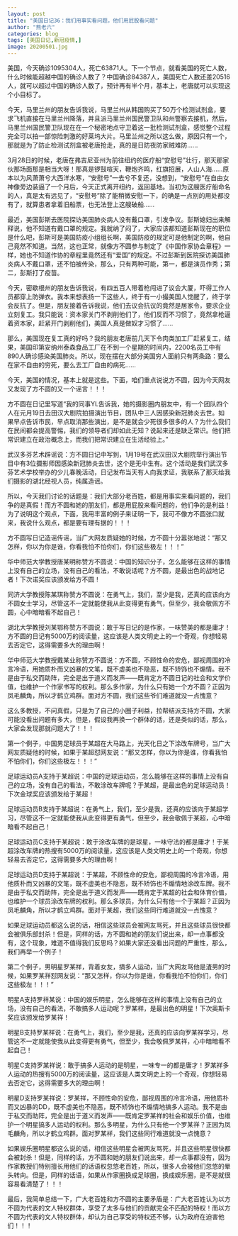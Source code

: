 ```yaml
---
layout: post
title: "美国日记36：我们用事实看问题，他们用屁股看问题"
author: "熊老六"
categories: blog
tags: [美国日记,新冠疫情,]
image: 20200501.jpg
---
```

​​​​​​​​​​​​美国，今天确诊1095304人，死亡63871人。下一个节点，就看美国的死亡人数，什么时候能超越中国的确诊人数了？中国确诊84387人，美国死亡人数还差20516人，就可以超过中国的确诊人数了，预计再有半个月，基本上，老唐就可以实现这个小目标了。

今天，马里兰州的朋友告诉我说，马里兰州从韩国购买了50万个检测试剂盒，要求飞机直接在马里兰州降落，并且派马里兰州国民警卫队和州警察去接机，然后，马里兰州国民警卫队现在在一个秘密地点守卫着这一批检测试剂盒，感觉整个过程完全可以拍一部惊险刺激的好莱坞大片。马里兰州之所以这么做，原因只有一个，那就是为了防止检测试剂盒被老唐抢走，真的是日防夜防家贼难防……

3月28日的时候，老唐在弗吉尼亚州为前往纽约的医疗船“安慰号”壮行，那天那家伙那场面那是相当大呀！那真是锣鼓喧天，鞭炮齐鸣，红旗招展，人山人海……原本以为风萧萧兮大西洋水寒，“安慰号”一去兮不复还，没想到，“安慰号”在自由女神像旁边装逼了一个月后，今天正式离开纽约，返回基地。当初为这艘医疗船命名的人，真是太有远见了，“安慰号”除了能稍微安慰一下，的确是一点别的用处都没有了，就算患者拿着旧船票，也无法登上这艘破船……

最近，美国彭斯去医院探访美国肺炎病人没有戴口罩，引发争议。彭斯媳妇出来解释说，他不知道有戴口罩的规定。我就纳了闷了，大家应该都知道彭斯现在的职位是什么吧，彭斯可是美国防疫小组组长啊，美国防疫的规定可是他制定的啊，他自己竟然不知道。当然，这也正常，就像方不圆参与制定了《中国作家协会章程》一样，她也不知道作协的章程里竟然还有“爱国”的规定。不过彭斯到医院探访美国肺炎病人不戴口罩，还不怕被传染，那么，只有两种可能，第一，都是演员作秀；第二，彭斯打了疫苗。

今天，密歇根州的朋友告诉我说，有四五百人带着枪闯进了议会大厦，吓得工作人员都穿上防弹衣。我本来想表扬一下这些人，终于有一小撮美国人觉醒了，终于学会反抗了。但是，朋友接着告诉我说，他们去议会抗议的竟然是居家令，要求企业立刻复工。我只能说：资本家关门不剥削他们了，他们反而不习惯了，竟然拿枪逼着资本家，赶紧开门剥削他们，美国人真是做奴才习惯了……

那么，美国现在复工真的好吗？我的朋友老唐前几天下令肉类加工厂赶紧复工，结果，美国印第安纳州泰森食品工厂在不到一个星期的时间内，2200名员工中有890人确诊感染美国肺炎。所以，现在摆在大部分美国穷人面前只有两条路：要么在家不自由的穷死，要么去工厂自由的病死……

今天，美国的情况，基本上就是这些。下面，咱们重点说说方不圆，因为今天网友又发现了方不圆的又一个谣言！！！

方不圆在日记里写道“我的同事YL告诉我，她的摄影圈内朋友中，有一个团队四个人在元月19日去田汉大剧院拍摄演出节目，团队中三人因感染新冠肺炎去世。如果早点告诉市民，早点取消那些演出，是不是就会少死很多很多的人？为什么我们在民间都会提高警惕，我们的领导者们却如此无知？说起来还是缺乏常识。他们把常识建立在政治概念上，而我们把常识建立在生活经验上。”

武汉多芬艺术辟谣说：方不圆日记中写到，1月19号在武汉田汉大剧院举行演出节目中有3位摄影师因感染新冠肺炎去世，这个是无中生有。这个活动是我们武汉多芬艺术学校举办的少儿春晚活动，日记发布当天有人向我求证，我联系了那天给我们摄影的湖北经视人员，纯属造谣。

所以，今天我们讨论的话题是：我们大部分老百姓，都是用事实来看问题的，我们争的是真假！而方不圆和她的朋友们，都是用屁股来看问题的，他们争的是利益！为了说明这个观点，下面，我用丰富的例子来证明一下，我可不像方不圆张口就来，我说什么观点，都是要有理有据的！！！

方不圆写日记造谣传谣，当广大网友质疑她的时候，方不圆十分嚣张地说：“那又怎样，你以为你是谁，你看我怕不怕你们，你们这些极左！！！”

华中师范大学教授唐某明称赞方不圆说：中国的知识分子，怎么能够在这样的事情上没有自己的立场，没有自己的看法，不敢说话呢？方不圆，是最出色的战地记者！下次诺奖应该颁发给方不圆！

同济大学教授陈某琪称赞方不圆说：在勇气上，我们，至少是我，还真的应该向方不圆女士学习，尽管这不一定就能使我从此变得更有勇气，但至少，我会敬佩方不圆，心中暗暗看不起自己！

湖北大学教授刘某鄂称赞方不圆说：敢于写日记的是作家，一味赞美的都是庸才！方不圆的日记有5000万的阅读量，这应该是人类文明史上的一个奇观，你想轻易去否定它，这得需要多大的理由啊！

华中师范大学教授戴某业称赞方不圆说：方不圆，不顾性命的安危，鄙视周围的冷言冷语，用她质朴而又凶暴的文笔，既不虚美也不隐恶，既不矫饰也不煽情。我不是由于私交而助阵，完全是出于道义而发声——既肯定方不圆日记的社会和文学价值，也维护一个作家书写的权利。那么多作家，为什么只有她一个方不圆？正因为凤毛麟角，所以才鹤立鸡群。面对方不圆，我们这些爷们难道就没一点愧意？

这么多教授，不问真假，只是为了自己的小圈子利益，拉帮结派支持方不圆，大家可能没看出问题有多大，但是，假设我再换一个群体的话，还是类似的话，那么，大家会发现那就问题大了！！！

第一个例子，中国男足球员于某超在大马路上，光天化日之下涂改车牌号，当广大网友质疑他的时候，如果于某超怼网友说：“那又怎样，你以为你是谁，你看我怕不怕你们，你们这些极左！！！”

足球运动员A支持于某超说：中国的足球运动员，怎么能够在这样的事情上没有自己的立场，没有自己的看法，不敢涂改车牌呢？于某超，是最出色的足球运动员！下次金球奖应该颁发给于某超！

足球运动员B支持于某超说：在勇气上，我们，至少是我，还真的应该向于某超学习，尽管这不一定就能使我从此变得更有勇气，但至少，我会敬佩于某超，心中暗暗看不起自己！

足球运动员C支持于某超说：敢于涂改车牌的是球星，一味守法的都是庸才！于某超涂改车牌的热搜有5000万的阅读量，这应该是人类文明史上的一个奇观，你想轻易去否定它，这得需要多大的理由啊！

足球运动员D支持于某超说：于某超，不顾性命的安危，鄙视周围的冷言冷语，用他质朴而又凶暴的文笔，既不虚美也不隐恶，既不矫饰也不煽情地涂改车牌。我不是由于私交而助阵，完全是出于道义而发声——既肯定于某超的社会和体育价值，也维护一个球员涂改车牌的权利。那么多球员，为什么只有他一个于某超？正因为凤毛麟角，所以才鹤立鸡群。面对于某超，我们这些同行难道就没一点愧意？

如果足球运动员都这么说的话，相信这些球员会被网友骂死，并且这些球员很快都会被俱乐部封杀！但是，同样的话，方不圆和她的朋友们说出来，却一点事都没有，这个现象，难道不值得我们反思吗？如果大家还没看出问题的严重性，那么，我们再举一个例子！

第二个例子，男明星罗某祥，背着女友，搞多人运动，当广大网友骂他是渣男的时候，如果罗某祥怼网友说：“那又怎样，你以为你是谁，你看我怕不怕你们，你们这些极左！！！”

明星A支持罗祥某说：中国的娱乐明星，怎么能够在这样的事情上没有自己的立场，没有自己的看法，不敢搞多人运动呢？罗某祥，是最出色的明星！下次奥斯卡奖应该颁发给罗某祥！

明星B支持罗某祥说：在勇气上，我们，至少是我，还真的应该向罗某祥学习，尽管这不一定就能使我从此变得更有勇气，但至少，我会敬佩罗某祥，心中暗暗看不起自己！

明星C支持罗某祥说：敢于搞多人运动的是明星，一味专一的都是庸才！罗某祥多人运动的热搜有5000万的阅读量，这应该是人类文明史上的一个奇观，你想轻易去否定它，这得需要多大的理由啊！

明星D支持罗某祥说：罗某祥，不顾性命的安危，鄙视周围的冷言冷语，用他质朴而又凶暴的DD，既不虚美也不隐恶，既不矫饰也不煽情地搞多人运动。我不是由于私交而助阵，完全是出于道义而发声——既肯定罗某祥的社会和娱乐价值，也维护一个明星搞多人运动的权利。那么多明星，为什么只有他一个罗某祥？正因为凤毛麟角，所以才鹤立鸡群。面对罗某祥，我们这些同行难道就没一点愧意？

如果娱乐圈明星都这么说的话，相信这些明星会被网友骂死，并且这些明星很快都会被封杀！但是，同样的话，方不圆和她的朋友们说出来，却一点事都没有，因为作家教授们特别擅长用他们的话语权忽悠老百姓，所以，很多人会被他们忽悠的晕头转向。但是，同样的话语，如果从作家圈换成足球圈，换成娱乐圈，是不是就很容易看清楚了！！！

最后，我简单总结一下，广大老百姓和方不圆的主要矛盾是：广大老百姓认为以方不圆为代表的文人特权群体，享受了太多与他们的贡献完全不匹配的特权！而以方不圆为代表的文人特权群体，却认为自己享受的特权还不够，认为政府在迫害他们！！！​​​​